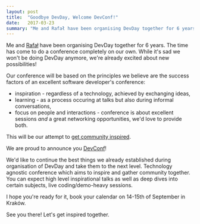 ```yaml
---
layout: post
title: 	"Goodbye DevDay, Welcome DevConf!"
date: 	2017-03-23
summary: "Me and Rafał have been organising DevDay together for 6 years. The time has come to do a new conference completely on our own. We are proud to announce DevConf!"
---
```

Me and [Rafał](https://twitter.com/rafek) have been organising DevDay together for 6 years. The time has come to do a conference completely on our own.
While it's sad we won't be doing DevDay anymore, we're already excited about new possibilities!

Our conference will be based on the principles we believe are the success factors of an excellent software developer's conference:
  * inspiration - regardless of a technology, achieved by exchanging ideas,
  * learning - as a process occuring at talks but also during informal conversations,
  * focus on people and interactions - conference is about excellent sessions *and* a great networking opportunities, we'd love to provide both.

This will be our attempt to [get community inspired](http://blog.mihcall.com/2015/09/30/DevDay-2015/).

We are proud to announce you [DevConf](http://devconf.pl)!

We'd like to continue the best things we already established during organisation of DevDay and take them to the next level. Technology agnostic conference which aims to inspire and gather community together. You can expect high level inspirational talks as well as deep dives into certain subjects, live coding/demo-heavy sessions.

I hope you're ready for it, book your calendar on 14-15th of September in Kraków.

See you there!
Let's get inspired together.
